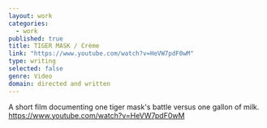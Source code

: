 ```yaml
---
layout: work
categories: 
  - work
published: true
title: TIGER MASK / Crème
link: "https://www.youtube.com/watch?v=HeVW7pdF0wM"
type: writing
selected: false
genre: Video
domain: directed and written
---
```


A short film documenting one tiger mask's battle versus one gallon of milk.
https://www.youtube.com/watch?v=HeVW7pdF0wM